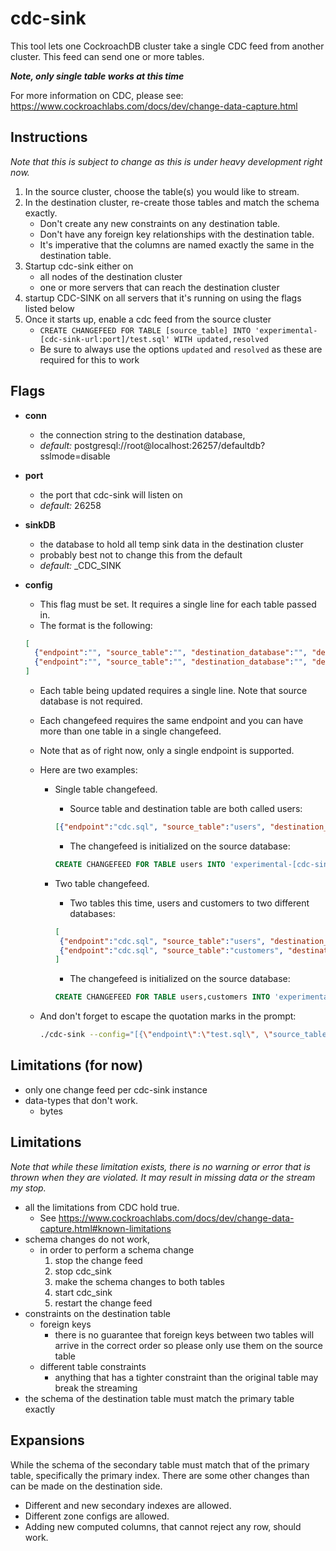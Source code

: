# cdc-sink

This tool lets one CockroachDB cluster take a single CDC feed from another
cluster. This feed can send one or more tables.

***Note, only single table works at this time***

For more information on CDC, please see: <https://www.cockroachlabs.com/docs/dev/change-data-capture.html>

## Instructions

_Note that this is subject to change as this is under heavy development right
now._

1. In the source cluster, choose the table(s) you would like to stream.
2. In the destination cluster, re-create those tables and match the schema
exactly.
    * Don't create any new constraints on any destination table.
    * Don't have any foreign key relationships with the destination table.
    * It's imperative that the columns are named exactly the same in the
    destination table.
3. Startup cdc-sink either on
    * all nodes of the destination cluster
    * one or more servers that can reach the destination cluster
4. startup CDC-SINK on all servers that it's running on using the flags listed
below
5. Once it starts up, enable a cdc feed from the source cluster
    * `CREATE CHANGEFEED FOR TABLE [source_table] INTO 'experimental-[cdc-sink-url:port]/test.sql' WITH updated,resolved`
    * Be sure to always use the options `updated` and `resolved` as these are
    required for this to work

## Flags

* **conn**
  * the connection string to the destination database,
  * *default:* postgresql://root@localhost:26257/defaultdb?sslmode=disable
* **port**
  * the port that cdc-sink will listen on
  * *default:* 26258
* **sinkDB**
  * the database to hold all temp sink data in the destination cluster
  * probably best not to change this from the default
  * *default:* _CDC_SINK
* **config**
  * This flag must be set. It requires a single line for each table passed in.
  * The format is the following:

  ```json
  [
    {"endpoint":"", "source_table":"", "destination_database":"", "destination_table":""},
    {"endpoint":"", "source_table":"", "destination_database":"", "destination_table":""},
  ]
  ```

  * Each table being updated requires a single line. Note that source database is
not required.
  * Each changefeed requires the same endpoint and you can have more than one table
in a single changefeed.
  * Note that as of right now, only a single endpoint is supported.
  * Here are two examples:
    * Single table changefeed.
      * Source table and destination table are both called
users:

      ```json
      [{"endpoint":"cdc.sql", "source_table":"users", "destination_database":"defaultdb", "destination_table":"users"}]
      ```

      * The changefeed is initialized on the source database:

      ```sql
      CREATE CHANGEFEED FOR TABLE users INTO 'experimental-[cdc-sink-url:port]/cdc.sql' WITH updated,resolved
      ```

    * Two table changefeed.
      * Two tables this time, users and customers to two different databases:

      ```json
      [
       {"endpoint":"cdc.sql", "source_table":"users", "destination_database":"global", "destination_table":"users"},
       {"endpoint":"cdc.sql", "source_table":"customers", "destination_database":"success", "destination_table":"customers"},
      ]
      ```

      * The changefeed is initialized on the source database:

      ```sql
      CREATE CHANGEFEED FOR TABLE users,customers INTO 'experimental-[cdc-sink-url:port]/cdc.sql' WITH updated,resolved
      ```

  * And don't forget to escape the quotation marks in the prompt:

    ```bash
    ./cdc-sink --config="[{\"endpoint\":\"test.sql\", \"source_table\":\"in_test1\", \"destination_database\":\"defaultdb\", \"destination_table\":\"out_test1\"},{\"endpoint\":\"test.sql\", \"source_table\":\"in_test2\", \"destination_database\":\"defaultdb\", \"destination_table\":\"out_test2\"}]"
    ```

## Limitations (for now)

* only one change feed per cdc-sink instance
* data-types that don't work.
  * bytes

## Limitations

*Note that while these limitation exists, there is no warning or error that is
thrown when they are violated.  It may result in missing data or the stream my
stop.*

* all the limitations from CDC hold true.
  * See <https://www.cockroachlabs.com/docs/dev/change-data-capture.html#known-limitations>
* schema changes do not work,
  * in order to perform a schema change
    1. stop the change feed
    2. stop cdc_sink
    3. make the schema changes to both tables
    4. start cdc_sink
    5. restart the change feed
* constraints on the destination table
  * foreign keys
    * there is no guarantee that foreign keys between two tables will arrive in the correct order
    so please only use them on the source table
  * different table constraints
    * anything that has a tighter constraint than the original table may break the streaming
* the schema of the destination table must match the primary table exactly

## Expansions

While the schema of the secondary table must match that of the primary table, specifically the
primary index.  There are some other changes than can be made on the destination side.

* Different and new secondary indexes are allowed.
* Different zone configs are allowed.
* Adding new computed columns, that cannot reject any row, should work.
